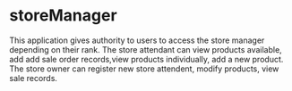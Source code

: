 # storeManager
This application gives authority to users to access the store manager depending on their rank.
The store attendant can view products available, add add sale order records,view products individually, add a new product.
The store owner can register new store attendent, modify products, view sale records.